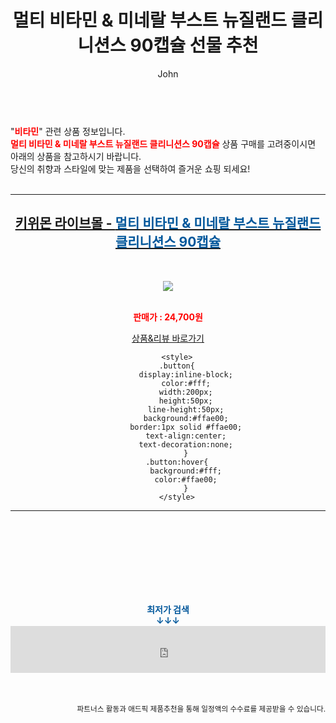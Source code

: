 ﻿---
layout: post
title:  "멀티 비타민 &amp; 미네랄 부스트 뉴질랜드 클리니션스 90캡슐 선물 추천"
author: John
categories: [ 비타민 ]
tags: [ 비타민d, 비타민c, 비타민, 비타민b, 비타민c 효능, 비타민 d 효능, 비타민 a, 비타민d 음식, 비타민d 권장량, 비타민 b12 ]
image: https://kiwimonlive.com/web/product/medium/202208/087e4d9b0bbfdcab13b9285fc999e905.jpg 
description: "멀티 비타민 &amp; 미네랄 부스트 뉴질랜드 클리니션스 90캡슐 선물 추천 관련 상품으로 가장 고객 선호도가 높은 제품입니다."
toc: true
toc_sticky: true
---

<br>
"<b><font color='#ff0000'>비타민</font></b>" 관련 상품 정보입니다.
<br>
<b><font color='#ff0000'>멀티 비타민 &amp; 미네랄 부스트 뉴질랜드 클리니션스 90캡슐</font></b> 상품 구매를 고려중이시면 아래의 상품을 참고하시기 바랍니다.
<br>
당신의 취향과 스타일에 맞는 제품을 선택하여 즐거운 쇼핑 되세요!
<br><br>
<hr>
<p>
    
<center><h2><a href="https://nico.kr/jPbho6" target="_blank"><b>키위몬 라이브몰 - <font color='#01579B'>멀티 비타민 &amp; 미네랄 부스트 뉴질랜드 클리니션스 90캡슐</font></b></a></h2><br>

<a href="https://nico.kr/jPbho6" target="_blank"><img src="https://kiwimonlive.com/web/product/medium/202208/087e4d9b0bbfdcab13b9285fc999e905.jpg"></a><br><br>

<b><font color='#ff0000'>판매가 : 24,700원 </font></b><br>

<a href="https://nico.kr/jPbho6" target="_blank" class="button">상품&리뷰 바로가기</a><p>

        <style>
        .button{
            display:inline-block;
            color:#fff;
            width:200px;
            height:50px;
            line-height:50px;
            background:#ffae00;
            border:1px solid #ffae00;
            text-align:center;
            text-decoration:none;
            }
        .button:hover{
            background:#fff;
            color:#ffae00;
            }
        </style>

<hr>

<br><br><br><br><br><br><br>
<center><b><font color='#01579B' size='medium'>최저가 검색<br>
↓↓↓</font></b></center>
<center><iframe src="https://coupa.ng/b1Tbjx" width="100%" height="75" frameborder="0" scrolling="no" referrerpolicy="unsafe-url"></iframe></center>
<br><br>
<p>
<small>
    <div align="right">파트너스 활동과 애드픽 제품추천을 통해 일정액의 수수료를 제공받을 수 있습니다.</div>
</small>
</p>
